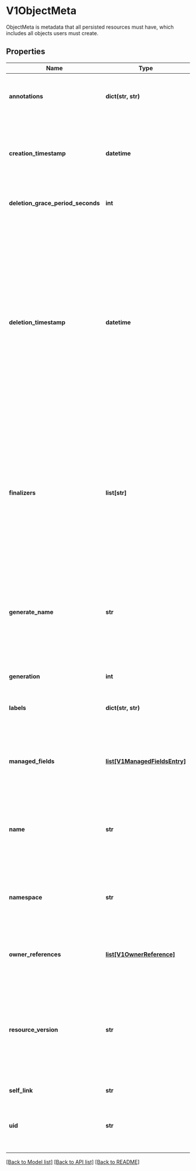 # V1ObjectMeta

ObjectMeta is metadata that all persisted resources must have, which includes all objects users must create.
## Properties
Name | Type | Description | Notes
------------ | ------------- | ------------- | -------------
**annotations** | **dict(str, str)** | Annotations is an unstructured key value map stored with a resource that may be set by external tools to store and retrieve arbitrary metadata. They are not queryable and should be preserved when modifying objects. More info: http://kubernetes.io/docs/user-guide/annotations | [optional] 
**creation_timestamp** | **datetime** | CreationTimestamp is a timestamp representing the server time when this object was created. It is not guaranteed to be set in happens-before order across separate operations. Clients may not set this value. It is represented in RFC3339 form and is in UTC.  Populated by the system. Read-only. Null for lists. More info: https://git.k8s.io/community/contributors/devel/sig-architecture/api-conventions.md#metadata | [optional] 
**deletion_grace_period_seconds** | **int** | Number of seconds allowed for this object to gracefully terminate before it will be removed from the system. Only set when deletionTimestamp is also set. May only be shortened. Read-only. | [optional] 
**deletion_timestamp** | **datetime** | DeletionTimestamp is RFC 3339 date and time at which this resource will be deleted. This field is set by the server when a graceful deletion is requested by the user, and is not directly settable by a kubernetes.client. The resource is expected to be deleted (no longer visible from resource lists, and not reachable by name) after the time in this field, once the finalizers list is empty. As long as the finalizers list contains items, deletion is blocked. Once the deletionTimestamp is set, this value may not be unset or be set further into the future, although it may be shortened or the resource may be deleted prior to this time. For example, a user may request that a pod is deleted in 30 seconds. The Kubelet will react by sending a graceful termination signal to the containers in the pod. After that 30 seconds, the Kubelet will send a hard termination signal (SIGKILL) to the container and after cleanup, remove the pod from the API. In the presence of network partitions, this object may still exist after this timestamp, until an administrator or automated process can determine the resource is fully terminated. If not set, graceful deletion of the object has not been requested.  Populated by the system when a graceful deletion is requested. Read-only. More info: https://git.k8s.io/community/contributors/devel/sig-architecture/api-conventions.md#metadata | [optional] 
**finalizers** | **list[str]** | Must be empty before the object is deleted from the registry. Each entry is an identifier for the responsible component that will remove the entry from the list. If the deletionTimestamp of the object is non-nil, entries in this list can only be removed. Finalizers may be processed and removed in any order.  Order is NOT enforced because it introduces significant risk of stuck finalizers. finalizers is a shared field, any actor with permission can reorder it. If the finalizer list is processed in order, then this can lead to a situation in which the component responsible for the first finalizer in the list is waiting for a signal (field value, external system, or other) produced by a component responsible for a finalizer later in the list, resulting in a deadlock. Without enforced ordering finalizers are free to order amongst themselves and are not vulnerable to ordering changes in the list. | [optional] 
**generate_name** | **str** | GenerateName is an optional prefix, used by the server, to generate a unique name ONLY IF the Name field has not been provided. If this field is used, the name returned to the kubernetes.client will be different than the name passed. This value will also be combined with a unique suffix. The provided value has the same validation rules as the Name field, and may be truncated by the length of the suffix required to make the value unique on the server.  If this field is specified and the generated name exists, the server will return a 409.  Applied only if Name is not specified. More info: https://git.k8s.io/community/contributors/devel/sig-architecture/api-conventions.md#idempotency | [optional] 
**generation** | **int** | A sequence number representing a specific generation of the desired state. Populated by the system. Read-only. | [optional] 
**labels** | **dict(str, str)** | Map of string keys and values that can be used to organize and categorize (scope and select) objects. May match selectors of replication controllers and services. More info: http://kubernetes.io/docs/user-guide/labels | [optional] 
**managed_fields** | [**list[V1ManagedFieldsEntry]**](V1ManagedFieldsEntry.md) | ManagedFields maps workflow-id and version to the set of fields that are managed by that workflow. This is mostly for internal housekeeping, and users typically shouldn&#39;t need to set or understand this field. A workflow can be the user&#39;s name, a controller&#39;s name, or the name of a specific apply path like \&quot;ci-cd\&quot;. The set of fields is always in the version that the workflow used when modifying the object. | [optional] 
**name** | **str** | Name must be unique within a namespace. Is required when creating resources, although some resources may allow a kubernetes.client to request the generation of an appropriate name automatically. Name is primarily intended for creation idempotence and configuration definition. Cannot be updated. More info: http://kubernetes.io/docs/user-guide/identifiers#names | [optional] 
**namespace** | **str** | Namespace defines the space within which each name must be unique. An empty namespace is equivalent to the \&quot;default\&quot; namespace, but \&quot;default\&quot; is the canonical representation. Not all objects are required to be scoped to a namespace - the value of this field for those objects will be empty.  Must be a DNS_LABEL. Cannot be updated. More info: http://kubernetes.io/docs/user-guide/namespaces | [optional] 
**owner_references** | [**list[V1OwnerReference]**](V1OwnerReference.md) | List of objects depended by this object. If ALL objects in the list have been deleted, this object will be garbage collected. If this object is managed by a controller, then an entry in this list will point to this controller, with the controller field set to true. There cannot be more than one managing controller. | [optional] 
**resource_version** | **str** | An opaque value that represents the internal version of this object that can be used by kubernetes.clients to determine when objects have changed. May be used for optimistic concurrency, change detection, and the watch operation on a resource or set of resources. Clients must treat these values as opaque and passed unmodified back to the server. They may only be valid for a particular resource or set of resources.  Populated by the system. Read-only. Value must be treated as opaque by kubernetes.clients and . More info: https://git.k8s.io/community/contributors/devel/sig-architecture/api-conventions.md#concurrency-control-and-consistency | [optional] 
**self_link** | **str** | Deprecated: selfLink is a legacy read-only field that is no longer populated by the system. | [optional] 
**uid** | **str** | UID is the unique in time and space value for this object. It is typically generated by the server on successful creation of a resource and is not allowed to change on PUT operations.  Populated by the system. Read-only. More info: http://kubernetes.io/docs/user-guide/identifiers#uids | [optional] 

[[Back to Model list]](../README.md#documentation-for-models) [[Back to API list]](../README.md#documentation-for-api-endpoints) [[Back to README]](../README.md)


